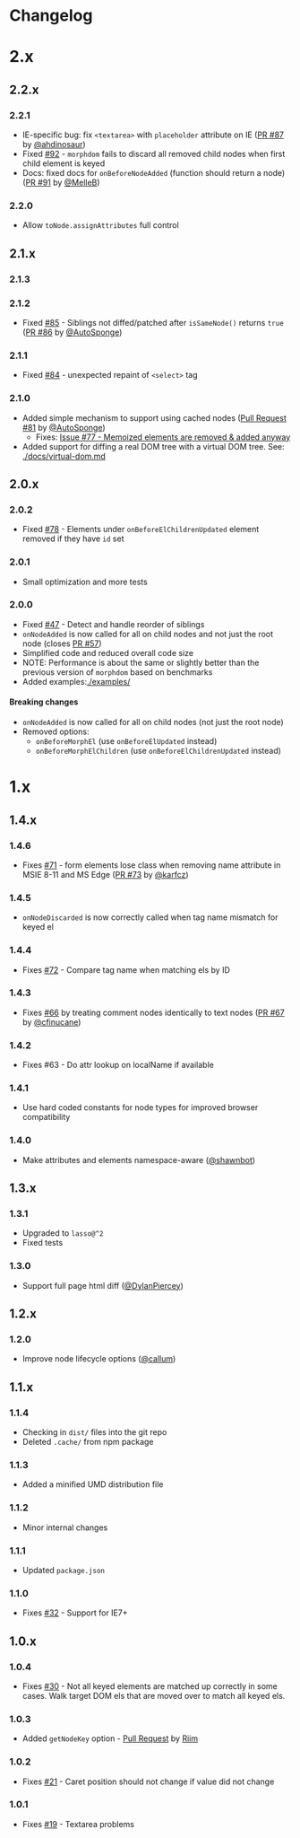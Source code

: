 Changelog
=========

# 2.x

## 2.2.x

### 2.2.1

- IE-specific bug: fix `<textarea>` with `placeholder` attribute on IE ([PR #87](https://github.com/patrick-steele-idem/morphdom/pull/87) by [@ahdinosaur](https://github.com/ahdinosaur))
- Fixed [#92](https://github.com/patrick-steele-idem/morphdom/issues/92) - `morphdom` fails to discard all removed child nodes when first child element is keyed
- Docs: fixed docs for `onBeforeNodeAdded` (function should return a node) ([PR #91](https://github.com/patrick-steele-idem/morphdom/pull/91) by [@MelleB](https://github.com/MelleB))

### 2.2.0

- Allow `toNode.assignAttributes` full control

## 2.1.x

### 2.1.3

### 2.1.2

- Fixed [#85](https://github.com/patrick-steele-idem/morphdom/issues/85) - Siblings not diffed/patched after `isSameNode()` returns `true` ([PR #86](https://github.com/patrick-steele-idem/morphdom/pull/86) by [@AutoSponge](https://github.com/AutoSponge))

### 2.1.1

- Fixed [#84](https://github.com/patrick-steele-idem/morphdom/issues/84) - unexpected repaint of `<select>` tag

### 2.1.0

- Added simple mechanism to support using cached nodes ([Pull Request #81](https://github.com/patrick-steele-idem/morphdom/pull/81) by [@AutoSponge](https://github.com/AutoSponge))
    - Fixes: [Issue #77 - Memoized elements are removed & added anyway](https://github.com/patrick-steele-idem/morphdom/issues/77)
- Added support for diffing a real DOM tree with a virtual DOM tree. See: [./docs/virtual-dom.md](./docs/virtual-dom.md)

## 2.0.x

### 2.0.2

- Fixed [#78](https://github.com/patrick-steele-idem/morphdom/issues/78) - Elements under `onBeforeElChildrenUpdated` element removed if they have `id` set

### 2.0.1

- Small optimization and more tests

### 2.0.0

- Fixed [#47](https://github.com/patrick-steele-idem/morphdom/issues/47) - Detect and handle reorder of siblings
- `onNodeAdded` is now called for all on child nodes and not just the root node (closes [PR #57](https://github.com/patrick-steele-idem/morphdom/pull/57))
- Simplified code and reduced overall code size
- NOTE: Performance is about the same or slightly better than the previous version of `morphdom` based on benchmarks
- Added examples:[./examples/](./examples/README.md)

#### Breaking changes

- `onNodeAdded` is now called for all on child nodes (not just the root node)
- Removed options:
    - `onBeforeMorphEl` (use `onBeforeElUpdated` instead)
    - `onBeforeMorphElChildren` (use `onBeforeElChildrenUpdated` instead)

# 1.x

## 1.4.x

### 1.4.6

- Fixes [#71](https://github.com/patrick-steele-idem/morphdom/issues/71) - form elements lose class when removing name attribute in MSIE 8-11 and MS Edge ([PR #73](https://github.com/patrick-steele-idem/morphdom/pull/73) by [@karfcz](https://github.com/karfcz))

### 1.4.5

- `onNodeDiscarded` is now correctly called when tag name mismatch for keyed el

### 1.4.4

- Fixes [#72](https://github.com/patrick-steele-idem/morphdom/issues/72) - Compare tag name when matching els by ID

### 1.4.3

- Fixes [#66](https://github.com/patrick-steele-idem/morphdom/issues/66) by treating comment nodes identically to text nodes ([PR #67](https://github.com/patrick-steele-idem/morphdom/pull/67) by [@cfinucane](https://github.com/cfinucane))

### 1.4.2

- Fixes #63 - Do attr lookup on localName if available

### 1.4.1

- Use hard coded constants for node types for improved browser compatibility

### 1.4.0

- Make attributes and elements namespace-aware ([@shawnbot](https://github.com/shawnbot))

## 1.3.x

### 1.3.1

- Upgraded to `lasso@^2`
- Fixed tests

### 1.3.0

- Support full page html diff ([@DylanPiercey](https://github.com/DylanPiercey))

## 1.2.x

### 1.2.0

- Improve node lifecycle options ([@callum](https://github.com/callum))

## 1.1.x

### 1.1.4

- Checking in `dist/` files into the git repo
- Deleted `.cache/` from npm package

### 1.1.3

- Added a minified UMD distribution file

### 1.1.2

- Minor internal changes

### 1.1.1

- Updated `package.json`

### 1.1.0

- Fixes [#32](https://github.com/patrick-steele-idem/morphdom/issues/32) - Support for IE7+

## 1.0.x

### 1.0.4

- Fixes [#30](https://github.com/patrick-steele-idem/morphdom/issues/30) - Not all keyed elements are matched up correctly in some cases. Walk target DOM els that are moved over to match all keyed els.

### 1.0.3

- Added `getNodeKey` option - [Pull Request](https://github.com/patrick-steele-idem/morphdom/pull/28) by [Riim](https://github.com/Riim)

### 1.0.2

- Fixes [#21](https://github.com/patrick-steele-idem/morphdom/issues/21) - Caret position should not change if value did not change

### 1.0.1

- Fixes [#19](https://github.com/patrick-steele-idem/morphdom/issues/19) - Textarea problems